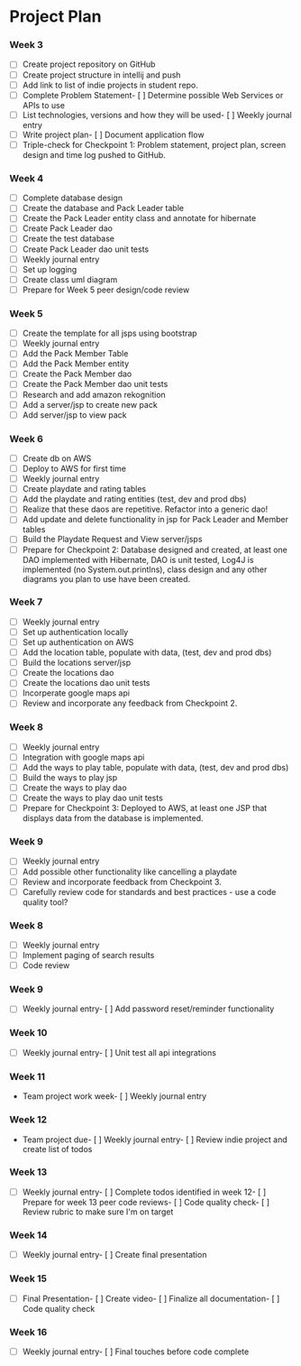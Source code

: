 # Project Plan
### Week 3
- [ ] Create project repository on GitHub
- [ ] Create project structure in intellij and push
- [ ] Add link to list of indie projects in student repo.
- [ ] Complete Problem Statement- [ ] Determine possible Web Services or APIs to use
- [ ] List technologies, versions and how they will be used- [ ] Weekly journal entry
- [ ] Write project plan- [ ] Document application flow 
- [ ] Triple-check for Checkpoint 1: Problem statement, project plan, screen design and time log pushed to GitHub. 
### Week 4
- [ ] Complete database design
- [ ] Create the database and Pack Leader table
- [ ] Create the Pack Leader entity class and annotate for hibernate
- [ ] Create Pack Leader dao
- [ ] Create the test database
- [ ] Create Pack Leader dao unit tests
- [ ] Weekly journal entry
- [ ] Set up logging
- [ ] Create class uml diagram
- [ ] Prepare for Week 5 peer design/code review
### Week 5
- [ ] Create the template for all jsps using bootstrap
- [ ] Weekly journal entry
- [ ] Add the Pack Member Table
- [ ] Add the Pack Member entity
- [ ] Create the Pack Member dao
- [ ] Create the Pack Member dao unit tests
- [ ] Research and add amazon rekognition
- [ ] Add a server/jsp to create new pack
- [ ] Add server/jsp to view pack
### Week 6
- [ ] Create db on AWS
- [ ] Deploy to AWS for first time
- [ ] Weekly journal entry
- [ ] Create playdate and rating tables
- [ ] Add the playdate and rating entities (test, dev and prod dbs)
- [ ] Realize that these daos are repetitive. Refactor into a generic dao!
- [ ] Add update and delete functionality in jsp for Pack Leader and Member tables
- [ ] Build the Playdate Request and View server/jsps
- [ ] Prepare for Checkpoint 2: Database designed and created, at least one DAO implemented with Hibernate, DAO is unit tested, Log4J is implemented (no System.out.printlns), class design and any other diagrams you plan to use have been created. 
### Week 7
- [ ] Weekly journal entry
- [ ] Set up authentication locally
- [ ] Set up authentication on AWS
- [ ] Add the location table, populate with data, (test, dev and prod dbs)
- [ ] Build the locations server/jsp 
- [ ] Create the locations dao
- [ ] Create the locations dao unit tests
- [ ] Incorperate google maps api
- [ ] Review and incorporate any feedback from Checkpoint 2.
### Week 8
- [ ] Weekly journal entry
- [ ] Integration with google maps api
- [ ] Add the ways to play table, populate with data, (test, dev and prod dbs)
- [ ] Build the ways to play jsp 
- [ ] Create the ways to play dao
- [ ] Create the ways to play dao unit tests
- [ ] Prepare for Checkpoint 3: Deployed to AWS, at least one JSP that displays data from the database is implemented. 
### Week 9
- [ ] Weekly journal entry
- [ ] Add possible other functionality like cancelling a playdate
- [ ] Review and incorporate feedback from Checkpoint 3.
- [ ] Carefully review code for standards and best practices - use a code quality tool? 
### Week 8
- [ ] Weekly journal entry
- [ ] Implement paging of search results
- [ ] Code review
### Week 9
- [ ] Weekly journal entry- [ ] Add password reset/reminder functionality
### Week 10
- [ ] Weekly journal entry- [ ] Unit test all api integrations
### Week 11 
- Team project work week- [ ] Weekly journal entry
### Week 12 
- Team project due- [ ] Weekly journal entry- [ ] Review indie project and create list of todos
### Week 13
- [ ] Weekly journal entry- [ ] Complete todos identified in week 12- [ ] Prepare for week 13 peer code reviews- [ ] Code quality check- [ ] Review rubric to make sure I'm on target
### Week 14
- [ ] Weekly journal entry- [ ] Create final presentation
### Week 15
- [ ] Final Presentation- [ ] Create video- [ ] Finalize all documentation- [ ] Code quality check
### Week 16
- [ ] Weekly journal entry- [ ] Final touches before code complete



